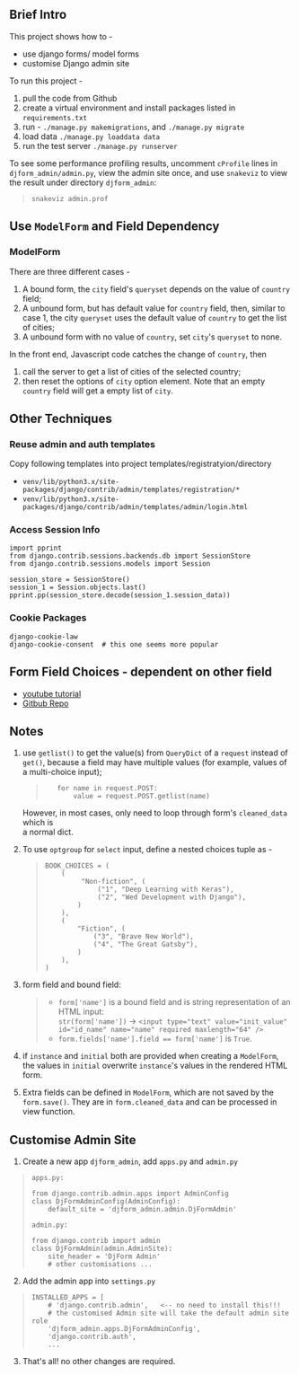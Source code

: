 

## Brief Intro

This project shows how to -
* use django forms/ model forms
* customise Django admin site

To run this project - 
1. pull the code from Github
2. create a virtual environment and install packages listed in `requirements.txt`
3. run - `./manage.py makemigrations`, and `./manage.py migrate`
4. load data `./manage.py loaddata data`
5. run the test server `./manage.py runserver`

To see some performance profiling results, uncomment
`cProfile` lines in `djform_admin/admin.py`, view the admin
site once, and use `snakeviz` to view the result under directory `djform_admin`:   
> `snakeviz admin.prof`

## Use `ModelForm` and Field Dependency 

### ModelForm

There are three different cases - 

1. A bound form, the `city` field's `queryset` depends on the value of `country` field;
2. A unbound form, but has default value for `country` field, then, 
   similar to case 1, the city `queryset` uses the default value of `country` to get the
   list of cities;
3. A unbound form with no value of `country`, set `city`'s `queryset` to none.

In the front end, Javascript code catches the change of `country`, then 
1. call the server to get a list of cities of the selected country;
2. then reset the options of `city` option element. Note that an empty `country`
   field will get a empty list of `city`.


## Other Techniques

### Reuse admin and auth templates
Copy following templates into project templates/registratyion/directory 

* `venv/lib/python3.x/site-packages/django/contrib/admin/templates/registration/*`
* `venv/lib/python3.x/site-packages/django/contrib/admin/templates/admin/login.html`


### Access Session Info

```
import pprint
from django.contrib.sessions.backends.db import SessionStore
from django.contrib.sessions.models import Session

session_store = SessionStore()
session_1 = Session.objects.last()
pprint.pp(session_store.decode(session_1.session_data))
```

### Cookie Packages
```
django-cookie-law
django-cookie-consent  # this one seems more popular
```

## Form Field Choices - dependent on other field
* [youtube tutorial](https://www.youtube.com/watch?v=LmYDXgYK1so) 
* [Gitbub Repo](https://www.youtube.com/watch?v=LmYDXgYK1so)

## Notes
1. use `getlist()` to get the value(s) from `QueryDict` of a `request` instead of
   `get()`, because a field may have multiple values (for example, values of 
   a multi-choice input);

   >   ```
   >      for name in request.POST: 
   >          value = request.POST.getlist(name)
   >   ```
   However, in most cases, only need to loop through form's `cleaned_data` which is  
   a normal dict.

2. To use `optgroup` for `select` input, define a nested choices tuple as -

   > ```
   > BOOK_CHOICES = (
   >     (
   >          "Non-fiction", (
   >              ("1", "Deep Learning with Keras"),
   >              ("2", "Wed Development with Django"),
   >         )
   >     ),
   >     (
   >         "Fiction", (
   >             ("3", "Brave New World"),
   >             ("4", "The Great Gatsby"),
   >         )
   >     ),
   > )       
   > ```

3. form field and bound field:

   > - `form['name']` is a bound field and is string representation of an HTML input:    
   >    `str(form['name'])` -> `<input type="text" value="init_value" id="id_name" name="name" required maxlength="64" />`
   > - `form.fields['name'].field == form['name']` is `True`.

4. if `instance` and `initial` both are provided when creating a `ModelForm`,
   the values in `initial` overwrite `instance`'s values in the rendered HTML form. 

5. Extra fields can be defined in `ModelForm`, which are not 
   saved by the `form.save()`. They are in `form.cleaned_data`
   and can be processed in view function.


## Customise Admin Site

1. Create a new app `djform_admin`, add `apps.py` and `admin.py`
> ```
> apps.py:
> 
> from django.contrib.admin.apps import AdminConfig  
> class DjFormAdminConfig(AdminConfig):  
>     default_site = 'djform_admin.admin.DjFormAdmin'
>  
> admin.py:
> 
> from django.contrib import admin
> class DjFormAdmin(admin.AdminSite):
>     site_header = 'DjForm Admin'
>     # other customisations ...
> ```

2. Add the admin app into `settings.py`
> ```
> INSTALLED_APPS = [
>     # 'django.contrib.admin',   <-- no need to install this!!!
>     # the customised Admin site will take the default admin site role
>     'djform_admin.apps.DjFormAdminConfig',
>     'django.contrib.auth',
>     ...
> ```
3. That's all! no other changes are required.
